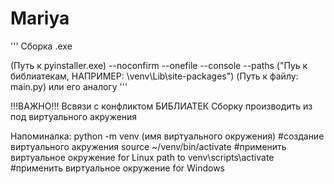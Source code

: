# Mariya

'''
Сборка .exe

(Путь к pyinstaller.exe) --noconfirm --onefile --console --paths ("Пуь к библиатекам, НАПРИМЕР: \venv\Lib\site-packages") (Путь к файлу: main.py) или его аналогу
'''

!!!ВАЖНО!!!
Всвязи с конфликтом БИБЛИАТЕК 
Сборку производить из под виртуального акружения

Напоминалка: 
python -m venv (имя виртуального окружения)   #создание виртуального акружения
source ~/venv/bin/activate                    #применить виртуальное окружение for Linux
path to venv\scripts\activate                 #применить виртуальное окружение for Windows
